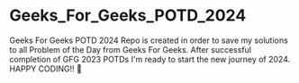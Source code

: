 # Geeks_For_Geeks_POTD_2024
Geeks For Geeks POTD 2024 Repo is created in order to save my solutions to all Problem of the Day from Geeks For Geeks. After successful completion of GFG 2023 POTDs I'm ready to start the new journey of 2024. HAPPY CODING!!
🙏